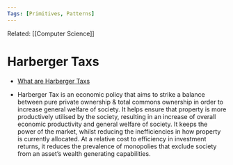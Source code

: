 ```yaml
---
Tags: [Primitives, Patterns]
---
```

Related: [[Computer Science]]
# Harberger Taxs
- [What are Harberger Taxs](https://medium.com/@simondlr/what-is-harberger-tax-where-does-the-blockchain-fit-in-1329046922c6)

- Harberger Tax is an economic policy that aims to strike a balance between pure private ownership & total commons ownership in order to increase general welfare of society. It helps ensure that property is more productively utilised by the society, resulting in an increase of overall economic productivity and general welfare of society. It keeps the power of the market, whilst reducing the inefficiencies in how property is currently allocated. At a relative cost to efficiency in investment returns, it reduces the prevalence of monopolies that exclude society from an asset’s wealth generating capabilities.
